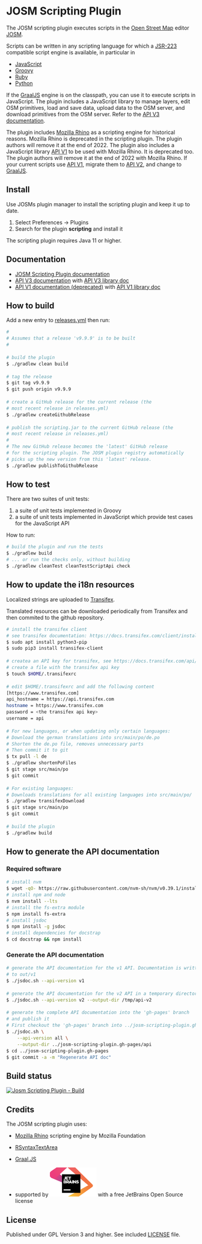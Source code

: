 # JOSM Scripting Plugin

The JOSM scripting plugin executes scripts in the [Open Street Map][osm] editor [JOSM][josm].

Scripts can be written in any scripting language for which a [JSR-223][jsr223] compatible script engine is available, in  particular in
* [JavaScript][javascript]
* [Groovy][groovy]
* [Ruby][ruby]
* [Python][python]

If the [GraalJS][graal-js] engine is on the classpath, you can use it to execute scripts in JavaScript. The plugin includes a JavaScript library to manage layers, edit OSM primitives, load and save data, upload data to the OSM server, and download primitives from the OSM server. Refer to the [API V3 documentation][api-v3].

The plugin includes [Mozilla Rhino][rhino] as a scripting engine for historical reasons. Mozilla Rhino is deprecated in the scripting plugin. The plugin authors will remove it at the end of 2022. The plugin also includes a JavaScript library [API V1][api-v1] to be used with Mozilla Rhino. It is deprecated too. The plugin authors will remove it at the end of 2022 with Mozilla Rhino. If your current scripts use [API V1][api-v1], migrate them to [API V2][api-v2], and change to [GraalJS][doc-graaljs].

## Install
Use JOSMs plugin manager to install the scripting plugin and keep it up to date.

1. Select Preferences -> Plugins
2. Search for the plugin **scripting** and install it

The scripting plugin requires Java 11 or higher.

## Documentation

* [JOSM Scripting Plugin documentation][doc-home]
* [API V3 documentation][api-v3] with [API V3 library doc][libdoc-api-v3]
* [API V1 documentation (deprecated)][api-v1] with [API V1 library doc][libdoc-api-v1]


## How to build

Add a new entry to [releases.yml](releases.yml) then run:

```bash
#
# Assumes that a release 'v9.9.9' is to be built
#

# build the plugin
$ ./gradlew clean build

# tag the release
$ git tag v9.9.9
$ git push origin v9.9.9

# create a GitHub release for the current release (the
# most recent release in releases.yml)
$ ./gradlew createGithubRelease

# publish the scripting.jar to the current GitHub release (the
# most recent release in releases.yml)
#
# The new GitHub release becomes the 'latest' GitHub release
# for the scripting plugin. The JOSM plugin registry automatically
# picks up the new version from this 'latest' release.
$ ./gradlew publishToGithubRelease
```

## How to test

There are two suites of unit tests:
1. a suite of unit tests implemented in Groovy
2. a suite of unit tests implemented in JavaScript which provide test cases for the JavaScript API

How to run:
```bash
# build the plugin and run the tests
$ ./gradlew build
# ... or run the checks only, without building
$ ./gradlew cleanTest cleanTestScriptApi check
```

## How to update the i18n resources
Localized strings are uploaded to [Transifex][transifex].

Translated resources can be downloaded periodically from Transifex and then commited to the github repository.

```bash
# install the transifex client
# see transifex documentation: https://docs.transifex.com/client/installing-the-client
$ sudo apt install python3-pip
$ sudo pip3 install transifex-client

# createa an API key for transifex, see https://docs.transifex.com/api/introduction
# create a file with the transifex api key
$ touch $HOME/.transifexrc

# edit $HOME/.transifexrc and add the following content
[https://www.transifex.com]
api_hostname = https://api.transifex.com
hostname = https://www.transifex.com
password = <the transifex api key>
username = api

# For new languages, or when updating only certain languages:
# Download the german translations into src/main/po/de.po
# Shorten the de.po file, removes unnecessary parts
# Then commit it to git
$ tx pull -l de
$ ./gradlew shortenPoFiles
$ git stage src/main/po
$ git commit

# For existing languages:
# Downloads translations for all existing languages into src/main/po/
$ ./gradlew transifexDownload
$ git stage src/main/po
$ git commit

# build the plugin
$ ./gradlew build
```

## How to generate the API documentation

### Required software
```bash
# install nvm
$ wget -qO- https://raw.githubusercontent.com/nvm-sh/nvm/v0.39.1/install.sh | bash
# install npm and node
$ nvm install --lts
# install the fs-extra module
$ npm install fs-extra
# install jsdoc
$ npm install -g jsdoc
# install dependencies for docstrap
$ cd docstrap && npm install
```

### Generate the API documentation
```bash
# generate the API documentation for the v1 API. Documentation is written
# to out/v1
$ ./jsdoc.sh --api-version v1

# generate the API documentation for the v2 API in a temporary directory
$ ./jsdoc.sh --api-version v2 --output-dir /tmp/api-v2

# generate the complete API documentation into the 'gh-pages' branch
# and publish it
# First checkout the 'gh-pages' branch into ../josm-scripting-plugin.gh-pages
$ ./jsdoc.sh \
    --api-version all \
    --output-dir ../josm-scripting-plugin.gh-pages/api
$ cd ../josm-scripting-plugin.gh-pages
$ git commit -a -m "Regenerate API doc"
```

## Build status
[![Josm Scripting Plugin - Build][build-batch]][build-status]

## Credits
The JOSM scripting plugin uses:

* [Mozilla Rhino][rhino] scripting engine by Mozilla Foundation
* [RSyntaxTextArea][rsyntaxtextarea]
* [Graal.JS][graal-js]

* supported by [![JetBrains logo](jetbrains.png)](https://www.jetbrains.com/?from=JOSM%20Scripting%20Plugin) with a free JetBrains Open Source license


## License
Published under GPL Version 3 and higher. See included [LICENSE](LICENSE) file.


[transifex]:https://www.transifex.com
[osm]:http://www.openstreetmap.org
[josm]:http://josm.openstreetmap.de/
[jsr223]:http://www.jcp.org/aboutJava/communityprocess/pr/jsr223/
[javascript]:http://en.wikipedia.org/wiki/JavaScript
[groovy]:http://groovy.codehaus.org/
[ruby]:http://www.ruby-lang.org/en/
[python]:http://www.python.org/
[rhino]:http://www.mozilla.org/rhino/
[script-examples]:https://github.com/Gubaer/josm-scripting-plugin/tree/master/src/main/resources/scripts
[graal-js]:https://github.com/oracle/graaljs
[api-v2]:http://gubaer.github.io/josm-scripting-plugin/docs/v2/v2.html
[api-v3]:http://gubaer.github.io/josm-scripting-plugin/docs/v3/v3.html
[libdoc-api-v2]:http://gubaer.github.io/josm-scripting-plugin/api/v2/module-josm.html
[libdoc-api-v3]:http://gubaer.github.io/josm-scripting-plugin/api/v3/module-josm.html
[api-v1]:http://gubaer.github.io/josm-scripting-plugin/docs/v1/v1.html
[libdoc-api-v1]:http://gubaer.github.io/josm-scripting-plugin/api/v1/module-josm.html
[doc-graaljs]:http://gubaer.github.io/josm-scripting-plugin/docs/graaljs.html
[jsyntaxarea]:https://bobbylight.github.io/RSyntaxTextArea/
[rsyntaxtextarea]:https://bobbylight.github.io/RSyntaxTextArea/
[doc-home]:http://gubaer.github.io/josm-scripting-plugin/
[build-batch]:https://github.com/Gubaer/josm-scripting-plugin/actions/workflows/gradle.yml/badge.svg
[build-status]:https://github.com/Gubaer/josm-scripting-plugin/actions/workflows/gradle.yml